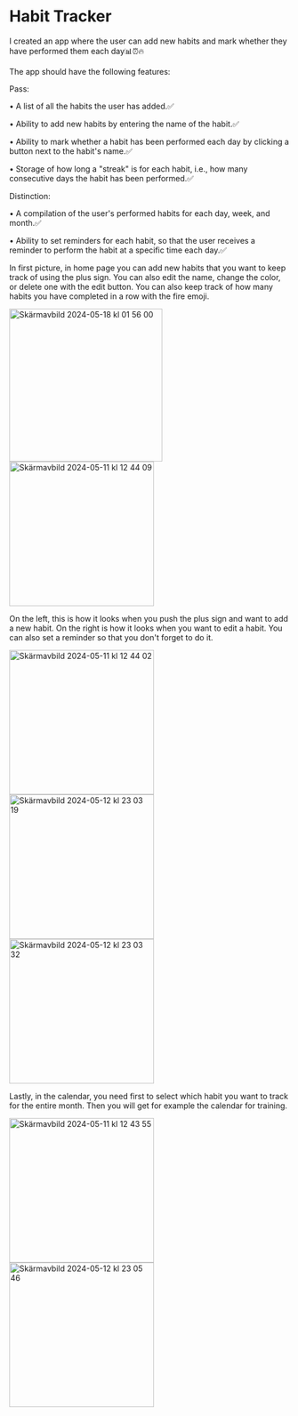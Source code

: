 # Habit Tracker
I created an app where the user can add new habits and mark whether they have performed them each day📊⏰🔥

The app should have the following features:

Pass:

• A list of all the habits the user has added.✅

• Ability to add new habits by entering the name of the habit.✅


• Ability to mark whether a habit has been performed each day by clicking a button next to the habit's name.✅

• Storage of how long a "streak" is for each habit, i.e., how many consecutive days the habit has been performed.✅



Distinction:

• A compilation of the user's performed habits for each day, week, and month.✅

• Ability to set reminders for each habit, so that the user receives a reminder to perform the habit at a specific time each day.✅

In first picture, in home page you can add new habits that you want to keep track of using the plus sign. You can also edit the name, change the color, or delete one with the edit button. You can also keep track of how many habits you have completed in a row with the fire emoji.

<img width="275" alt="Skärmavbild 2024-05-18 kl  01 56 00" src="https://github.com/maidads/HabitTrackerApp/assets/98819095/ba14b236-f8cf-4db4-aa14-8dfcd11c78ae">

<img width="260" alt="Skärmavbild 2024-05-11 kl  12 44 09" src="https://github.com/maidads/HabitTrackerApp/assets/98819095/d4f1d024-991f-40ae-868b-c250f6169728">

On the left, this is how it looks when you push the plus sign and want to add a new habit. On the right is how it looks when you want to edit a habit. You can also set a reminder so that you don't forget to do it.

<img width="260" alt="Skärmavbild 2024-05-11 kl  12 44 02" src="https://github.com/maidads/HabitTrackerApp/assets/98819095/1028aa4f-5fdb-45d3-aeb0-494e159be762"><img width="260" alt="Skärmavbild 2024-05-12 kl  23 03 19" src="https://github.com/maidads/HabitTrackerApp/assets/98819095/898b38cc-cd2f-448d-a878-0ebb069e0e6d"><img width="260" alt="Skärmavbild 2024-05-12 kl  23 03 32" src="https://github.com/maidads/HabitTrackerApp/assets/98819095/2c5bf3d3-a65c-46b6-a322-adc6597a6985">


Lastly, in the calendar, you need first to select which habit you want to track for the entire month. Then you will get for example the calendar for training.

<img width="260" alt="Skärmavbild 2024-05-11 kl  12 43 55" src="https://github.com/maidads/HabitTrackerApp/assets/98819095/90f76136-3edc-42d8-b650-2ab7fc8ff457">
<img width="260" alt="Skärmavbild 2024-05-12 kl  23 05 46" src="https://github.com/maidads/HabitTrackerApp/assets/98819095/41de0f5e-7de7-40c8-bd2f-210ca7cf5f2e">



